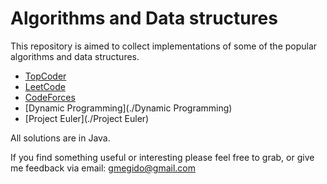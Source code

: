 # Algorithms and Data structures

This repository is aimed to collect implementations of some of the popular algorithms and data structures.

- [TopCoder](./TopCoder)
- [LeetCode](./LeetCode)
- [CodeForces](./CodeForces)
- [Dynamic Programming](./Dynamic Programming)
- [Project Euler](./Project Euler)

All solutions are in Java.

If you find something useful or interesting please feel free to grab, or give me feedback via email: gmegido@gmail.com
